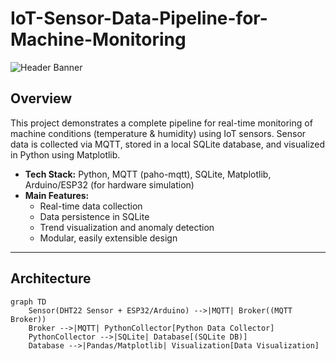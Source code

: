 # IoT-Sensor-Data-Pipeline-for-Machine-Monitoring

![Header Banner](./assets/header_banner.png)

## Overview

This project demonstrates a complete pipeline for real-time monitoring of machine conditions (temperature & humidity) using IoT sensors. Sensor data is collected via MQTT, stored in a local SQLite database, and visualized in Python using Matplotlib.

- **Tech Stack:** Python, MQTT (paho-mqtt), SQLite, Matplotlib, Arduino/ESP32 (for hardware simulation)
- **Main Features:**
  - Real-time data collection
  - Data persistence in SQLite
  - Trend visualization and anomaly detection
  - Modular, easily extensible design

---

## Architecture

```mermaid
graph TD
    Sensor(DHT22 Sensor + ESP32/Arduino) -->|MQTT| Broker((MQTT Broker))
    Broker -->|MQTT| PythonCollector[Python Data Collector]
    PythonCollector -->|SQLite| Database[(SQLite DB)]
    Database -->|Pandas/Matplotlib| Visualization[Data Visualization]

